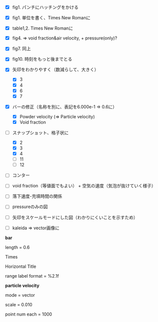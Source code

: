- [x] fig1. パンチにハッチングをかける
- [x] fig1. 単位を書く、Times New Romanに
- [x] table1,2. Times New Romanに
- [x] fig4. => void fraction&air velocity,  + pressure(only)?
- [x] fig7. 同上
- [x] fig10. 時刻をもっと後までとる
- [x] 矢印をわかりやすく（数減らして、大きく）
  - [x] 3
  - [x] 4
  - [x] 6
  - [x] 7
- [x] バーの修正（名称を別に、表記を6.000e-1 => 0.6に）
  - [x] Powder velocity (=> Particle velocity)
  - [x] Void fraction
- [ ] スナップショット、格子状に
  - [x] 2
  - [x] 3
  - [x] 4
  - [ ] 11
  - [ ] 12
- [ ] コンター
- [ ] void fraction（等値面でもよい） + 空気の速度（気泡が抜けていく様子）
- [ ] 落下速度-充填時間の関係





- [ ] pressureのみの図
- [ ] 矢印をスケールモードにした図（わかりにくいことを示すため）
- [ ] kaleida => vector画像に





**bar**

length = 0.6

Times

Horizontal Title

range label format = %2.1f



**particle velocity**

mode = vector

scale = 0.010

point num each = 1000